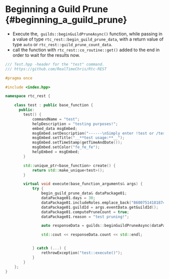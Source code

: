 Beginning a Guild Prune {#beginning_a_guild_prune}
============
- Execute the,` guilds::beginGuildPruneAsync()` function, while passing in a value of type `rtc_rest::begin_guild_prune_data`, with a return value of type `auto` or `rtc_rest::guild_prune_count_data`.
- call the function with `rtc_rest::co_routine::get()` added to the end in order to wait for the results now.

```cpp
/// Test.hpp -header for the "test" command.
/// https://github.com/RealTimeChris/Rtc-REST

#pragma once

#include <index.hpp>

namespace rtc_rest {

	class test : public base_function {
	  public:
		test() {
			commandName = "test";
			helpDescription = "testing purposes!";
			embed_data msgEmbed;
			msgEmbed.setDescription("------\nSimply enter !test or /test!\n------");
			msgEmbed.setTitle("__**test usage:**__");
			msgEmbed.setTimeStamp(getTimeAndDate());
			msgEmbed.setColor("fe_fe_fe");
			helpEmbed = msgEmbed;
		}

		std::unique_ptr<base_function> create() {
			return std::make_unique<test>();
		}

		virtual void execute(base_function_arguments& args) {
			try {
				begin_guild_prune_data& dataPackage01;
				dataPackage01.days = 30;
				dataPackage01.includeRoles.emplace_back("860075141818744853");
				dataPackage01.guildId = args.eventData.getGuildId();
				dataPackage01.computePruneCount = true;
				dataPackage01.reason = "test pruning!";

				auto responseData = guilds::beginGuildPruneAsync(dataPackage01).get;

				std::cout << responseData.count << std::endl;


			} catch (...) {
				rethrowException("test::execute()");
			}
		}
	};
}


```
